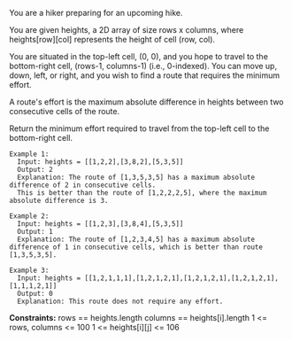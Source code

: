 You are a hiker preparing for an upcoming hike. 

You are given heights, a 2D array of size rows x columns, where heights[row][col] represents the height of cell (row, col).

You are situated in the top-left cell, (0, 0), and you hope to travel to the bottom-right cell, (rows-1, columns-1) (i.e., 0-indexed). You can move up, down, left, or right, and you wish to find a route that requires the minimum effort.

A route's effort is the maximum absolute difference in heights between two consecutive cells of the route.

Return the minimum effort required to travel from the top-left cell to the bottom-right cell.

 
```
Example 1:
  Input: heights = [[1,2,2],[3,8,2],[5,3,5]]
  Output: 2
  Explanation: The route of [1,3,5,3,5] has a maximum absolute difference of 2 in consecutive cells.
  This is better than the route of [1,2,2,2,5], where the maximum absolute difference is 3.

Example 2:
  Input: heights = [[1,2,3],[3,8,4],[5,3,5]]
  Output: 1
  Explanation: The route of [1,2,3,4,5] has a maximum absolute difference of 1 in consecutive cells, which is better than route [1,3,5,3,5].

Example 3:
  Input: heights = [[1,2,1,1,1],[1,2,1,2,1],[1,2,1,2,1],[1,2,1,2,1],[1,1,1,2,1]]
  Output: 0
  Explanation: This route does not require any effort.
```  

**Constraints:**
  rows == heights.length
  columns == heights[i].length
  1 <= rows, columns <= 100
  1 <= heights[i][j] <= 106
